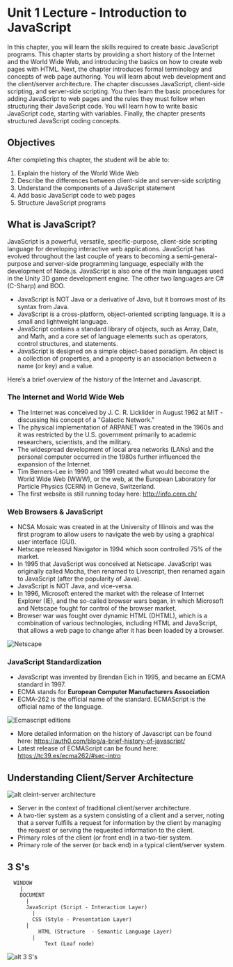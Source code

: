 # Unit 1 Lecture - Introduction to JavaScript
In this chapter, you will learn the skills required to create basic JavaScript programs. This chapter starts by providing a short history of the Internet and the World Wide Web, and introducing the basics on how to create web pages with HTML. Next, the chapter introduces formal terminology and concepts of web page authoring. You will learn about web development and the client/server architecture. The chapter discusses JavaScript, client-side scripting, and server-side scripting. You then learn the basic procedures for adding JavaScript to web pages and the rules they must follow when structuring their JavaScript code. You will learn how to write basic JavaScript code, starting with variables. Finally, the chapter presents structured JavaScript coding concepts.

## Objectives
After completing this chapter, the student will be able to:
1. Explain the history of the World Wide Web
2. Describe the differences between client-side and server-side scripting
3. Understand the components of a JavaScript statement
4. Add basic JavaScript code to web pages
5. Structure JavaScript programs

## What is JavaScript?

JavaScript is a powerful, versatile, specific-purpose, client-side scripting language for developing interactive web applications.  JavaScript has evolved throughout the last couple of years to becoming a semi-general-purpose and server-side programming language, especially with the development of Node.js.  JavaScript is also one of the main languages used in the Unity 3D game development engine.  The other two languages are C# (C-Sharp) and BOO.
- JavaScript is NOT Java or a derivative of Java, but it borrows most of its syntax from Java.
- JavaScript is a cross-platform, object-oriented scripting language. It is a small and lightweight language. 
- JavaScript contains a standard library of objects, such as Array, Date, and Math, and a core set of language elements such as operators, control structures, and statements.  
- JavaScript is designed on a simple object-based paradigm. An object is a collection of properties, and a property is an association between a name (or key) and a value.

Here’s a brief overview of the history of the Internet and Javascript.

### The Internet and World Wide Web

- The Internet was conceived by J. C. R. Licklider in August 1962 at MIT -  discussing his concept of a "Galactic Network."
- The physical implementation of ARPANET was created in the 1960s and it was restricted by the U.S. government primarily to academic researchers, scientists, and the military.
- The widespread development of local area networks (LANs) and the personal computer occurred in the 1980s further influenced the expansion of the Internet.
- Tim Berners-Lee in 1990 and 1991 created what would become the World Wide Web (WWW), or the web, at the European Laboratory for Particle Physics (CERN) in Geneva, Switzerland.
- The first website is still running today here:  http://info.cern.ch/

### Web Browsers & JavaScript
- NCSA Mosaic was created in at the University of Illinois and was the first program to allow users to navigate the web by using a graphical user interface (GUI). 
- Netscape released Navigator in 1994 which soon controlled 75% of the market. 
- In 1995 that JavaScript was conceived at Netscape.  JavaScript was originally called Mocha, then renamed to Livescript, then renamed again to JavaScript (after the popularity of Java).
- JavaScript is NOT Java, and vice-versa.
- In 1996, Microsoft entered the market with the release of Internet Explorer (IE), and the so-called browser wars began, in which Microsoft and Netscape fought for control of the browser market.
- Browser war was fought over dynamic HTML (DHTML), which is a combination of various technologies, including HTML and JavaScript, that allows a web page to change after it has been loaded by a browser.

![Netscape](https://raw.githubusercontent.com/ChristianHur/152-097-JavaScript/master/unit1/images/netscape.png)

### JavaScript Standardization

- JavaScript was invented by Brendan Eich in 1995, and became an ECMA standard in 1997.
- ECMA stands for **European Computer Manufacturers Association**
- ECMA-262 is the official name of the standard. ECMAScript is the official name of the language.

![Ecmascript editions](https://github.com/ChristianHur/152-097-JavaScript/blob/master/unit1/images/ecmascript.png)

- More detailed information on the history of Javascript can be found here: https://auth0.com/blog/a-brief-history-of-javascript/
- Latest release of ECMAScript can be found here: https://tc39.es/ecma262/#sec-intro

## Understanding Client/Server Architecture
![alt cleint-server architecture](https://github.com/ChristianHur/152-097-JavaScript/blob/master/unit1/images/client_server.png)
- Server in the context of traditional client/server architecture.
- A two-tier system as a system consisting of a client and a server, noting that a server fulfills a request for information by the client by managing the request or serving the requested information to the client.
- Primary roles of the client (or front end) in a two-tier system.
- Primary role of the server (or back end) in a typical client/server system.

## 3 S's
```
  WINDOW
    |
    DOCUMENT
      |
      JavaScript (Script - Interaction Layer)
        |
        CSS (Style - Presentation Layer)
	  |
          HTML (Structure  - Semantic Language Layer)
	    |
            Text (Leaf node)
```
![alt 3 S's](https://github.com/ChristianHur/152-097-JavaScript/blob/master/unit1/images/3_layers.png)
